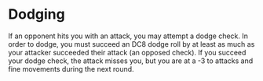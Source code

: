 # Dodging

If an opponent hits you with an attack, you may attempt a dodge check. In order to dodge, you must succeed an DC8 dodge roll by at least as much as your attacker succeeded their attack (an opposed check). If you succeed your dodge check, the attack misses you, but you are at a -3 to attacks and fine movements during the next round.
